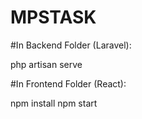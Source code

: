 # MPSTASK

#In Backend Folder (Laravel):

php artisan serve

#In Frontend Folder (React):

npm install 
npm start
